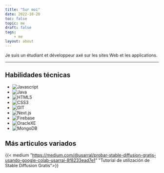 ```yaml
---
title: "Sur moi"
date: 2022-10-20
toc: false
topic: me
draft: false
tags:
    - me
layout: about
---
```

Je suis un étudiant et développeur axé sur les sites Web et les applications. 
<!-- travaille actuellement sur [Pedrotercero](https://pedrotercero.com) -->

---

## Habilidades técnicas

- ![Javascript](https://usarr.tech/js.png)
- ![Java](https://usarr.tech/java.png)
- ![HTML5](https://usarr.tech/html5.png)
- ![CSS3](https://usarr.tech/css.png)
- ![GIT](https://usarr.tech/git.png)
- ![Next.js](https://usarr.tech/next.png)
- ![Firebase](https://usarr.tech/firebase.png)
- ![OracleXE](https://usarr.tech/oraclexe.png)
- ![MongoDB](https://usarr.tech/mongodb.png)


## Más articulos variados

{{< medium "https://medium.com/@usarral/probar-stable-diffusion-gratis-usando-google-colab-usarral-8f8233ead7e1" "Tutorial de utilización de Stable Diffusion Gratis">}}
